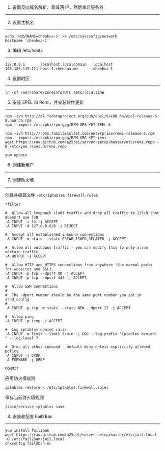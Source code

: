 1. 设置反向域名解析、局域网 IP，然后重启服务器
----------------------------------------------

2. 设置主机名
-------------

```
echo 'HOSTNAME=chenhua-1' >> /etc/sysconfig/network
hostname 'chenhua-1'
```

3. 编辑 /etc/hosts
------------------

```
127.0.0.1       localhost.localdomain   localhost
106.186.119.111 host-1.chenhua.me       chenhua-1
```

4. 设置时区
-----------

```
ln -sf /usr/share/zoneinfo/UTC /etc/localtime
```

5. 安装 EPEL 和 Remi，并安装软件更新
------------------------------------

```
rpm -ivh http://dl.fedoraproject.org/pub/epel/6/x86_64/epel-release-6-8.noarch.rpm
rpm --import /etc/pki/rpm-gpg/RPM-GPG-KEY-EPEL-6

rpm -ivh http://rpms.famillecollet.com/enterprise/remi-release-6.rpm
rpm --import /etc/pki/rpm-gpg/RPM-GPG-KEY-remi
wget https://raw.github.com/a25ce1/server-setup/master/etc/remi.repo -O /etc/yum.repos.d/remi.repo

yum update
```

6. 创建新用户
-------------



7. 创建防火墙
-------------

创建并编辑文件 `/etc/iptables.firewall.rules`

```
*filter

#  Allow all loopback (lo0) traffic and drop all traffic to 127/8 that doesn't use lo0
-A INPUT -i lo -j ACCEPT
-A INPUT -d 127.0.0.0/8 -j REJECT

#  Accept all established inbound connections
-A INPUT -m state --state ESTABLISHED,RELATED -j ACCEPT

#  Allow all outbound traffic - you can modify this to only allow certain traffic
-A OUTPUT -j ACCEPT

#  Allow HTTP and HTTPS connections from anywhere (the normal ports for websites and SSL).
-A INPUT -p tcp --dport 80 -j ACCEPT
-A INPUT -p tcp --dport 443 -j ACCEPT

#  Allow SSH connections
#
#  The -dport number should be the same port number you set in sshd_config
#
-A INPUT -p tcp -m state --state NEW --dport 22 -j ACCEPT

#  Allow ping
-A INPUT -p icmp -j ACCEPT

#  Log iptables denied calls
-A INPUT -m limit --limit 5/min -j LOG --log-prefix "iptables denied: " --log-level 7

#  Drop all other inbound - default deny unless explicitly allowed policy
-A INPUT -j DROP
-A FORWARD -j DROP

COMMIT
```

应用防火墙规则

```
iptables-restore < /etc/iptables.firewall.rules
```

保存当前防火墙规则

```
/sbin/service iptables save
```

8. 安装和配置 Fail2Ban
----------------------

```
yum install fail2ban
wget https://raw.github.com/a25ce1/server-setup/master/etc/jail.local -O /etc/fail2ban/jail.local
chkconfig fail2ban on
```
